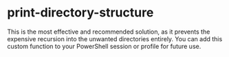 # print-directory-structure
This is the most effective and recommended solution, as it prevents the expensive recursion into the unwanted directories entirely. You can add this custom function to your PowerShell session or profile for future use.
